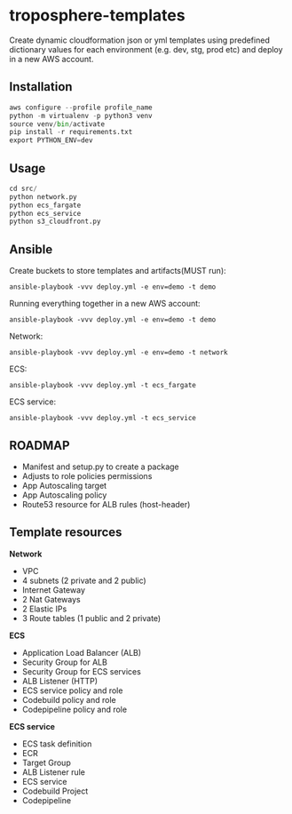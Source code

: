 # troposphere-templates

Create dynamic cloudformation json or yml templates using predefined dictionary values for each environment (e.g. dev, stg, prod etc) and deploy in a new AWS account.
 
## Installation
```python
aws configure --profile profile_name
python -m virtualenv -p python3 venv
source venv/bin/activate
pip install -r requirements.txt
export PYTHON_ENV=dev
```

## Usage
```python
cd src/
python network.py
python ecs_fargate
python ecs_service
python s3_cloudfront.py
```

## Ansible
Create buckets to store templates and artifacts(MUST run):
``` 
ansible-playbook -vvv deploy.yml -e env=demo -t demo
```

Running everything together in a new AWS account:
``` 
ansible-playbook -vvv deploy.yml -e env=demo -t demo
```

Network:
```
ansible-playbook -vvv deploy.yml -e env=demo -t network
```

ECS:
```
ansible-playbook -vvv deploy.yml -t ecs_fargate
```

ECS service:
```
ansible-playbook -vvv deploy.yml -t ecs_service
```


## ROADMAP
- Manifest and setup.py to create a package
- Adjusts to role policies permissions
- App Autoscaling target
- App Autoscaling policy
- Route53 resource for ALB rules (host-header)

## Template resources 
**Network**
- VPC
- 4 subnets (2 private and 2 public)
- Internet Gateway
- 2 Nat Gateways
- 2 Elastic IPs
- 3 Route tables (1 public and 2 private)

**ECS**
- Application Load Balancer (ALB)
- Security Group for ALB
- Security Group for ECS services
- ALB Listener (HTTP)
- ECS service policy and role
- Codebuild policy and role
- Codepipeline policy and role

**ECS service**
- ECS task definition
- ECR
- Target Group
- ALB Listener rule
- ECS service
- Codebuild Project
- Codepipeline
